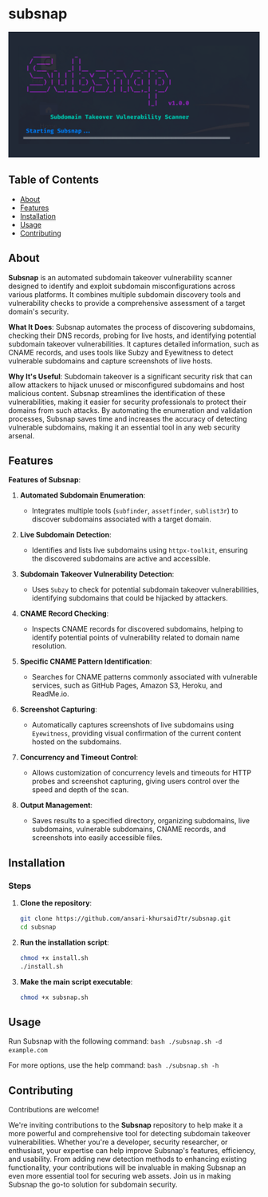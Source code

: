 # subsnap

![Project Logo](static/image.png)

## Table of Contents

- [About](#about)
- [Features](#features)
- [Installation](#installation)
- [Usage](#usage)
- [Contributing](#contributing)

## About

**Subsnap** is an automated subdomain takeover vulnerability scanner designed to identify and exploit subdomain misconfigurations across various platforms. It combines multiple subdomain discovery tools and vulnerability checks to provide a comprehensive assessment of a target domain's security. 

**What It Does**:
Subsnap automates the process of discovering subdomains, checking their DNS records, probing for live hosts, and identifying potential subdomain takeover vulnerabilities. It captures detailed information, such as CNAME records, and uses tools like Subzy and Eyewitness to detect vulnerable subdomains and capture screenshots of live hosts.

**Why It's Useful**:
Subdomain takeover is a significant security risk that can allow attackers to hijack unused or misconfigured subdomains and host malicious content. Subsnap streamlines the identification of these vulnerabilities, making it easier for security professionals to protect their domains from such attacks. By automating the enumeration and validation processes, Subsnap saves time and increases the accuracy of detecting vulnerable subdomains, making it an essential tool in any web security arsenal.

## Features

**Features of Subsnap**:

1. **Automated Subdomain Enumeration**:
   - Integrates multiple tools (`subfinder`, `assetfinder`, `sublist3r`) to discover subdomains associated with a target domain.

2. **Live Subdomain Detection**:
   - Identifies and lists live subdomains using `httpx-toolkit`, ensuring the discovered subdomains are active and accessible.

3. **Subdomain Takeover Vulnerability Detection**:
   - Uses `Subzy` to check for potential subdomain takeover vulnerabilities, identifying subdomains that could be hijacked by attackers.

4. **CNAME Record Checking**:
   - Inspects CNAME records for discovered subdomains, helping to identify potential points of vulnerability related to domain name resolution.

5. **Specific CNAME Pattern Identification**:
   - Searches for CNAME patterns commonly associated with vulnerable services, such as GitHub Pages, Amazon S3, Heroku, and ReadMe.io.

6. **Screenshot Capturing**:
   - Automatically captures screenshots of live subdomains using `Eyewitness`, providing visual confirmation of the current content hosted on the subdomains.

7. **Concurrency and Timeout Control**:
   - Allows customization of concurrency levels and timeouts for HTTP probes and screenshot capturing, giving users control over the speed and depth of the scan.

8. **Output Management**:
   - Saves results to a specified directory, organizing subdomains, live subdomains, vulnerable subdomains, CNAME records, and screenshots into easily accessible files.

## Installation

### Steps

1. **Clone the repository**:
    ```bash
    git clone https://github.com/ansari-khursaid7tr/subsnap.git
    cd subsnap
    ```

2. **Run the installation script**:
    ```bash
    chmod +x install.sh
    ./install.sh
    ```

3. **Make the main script executable**:
    ```bash
    chmod +x subsnap.sh
    ```

## Usage

Run Subsnap with the following command: ```bash ./subsnap.sh -d example.com ```

For more options, use the help command: ```bash ./subsnap.sh -h ```

## Contributing

Contributions are welcome! 

We're inviting contributions to the **Subsnap** repository to help make it a more powerful and comprehensive tool for detecting subdomain takeover vulnerabilities. Whether you're a developer, security researcher, or enthusiast, your expertise can help improve Subsnap's features, efficiency, and usability. From adding new detection methods to enhancing existing functionality, your contributions will be invaluable in making Subsnap an even more essential tool for securing web assets. Join us in making Subsnap the go-to solution for subdomain security.

